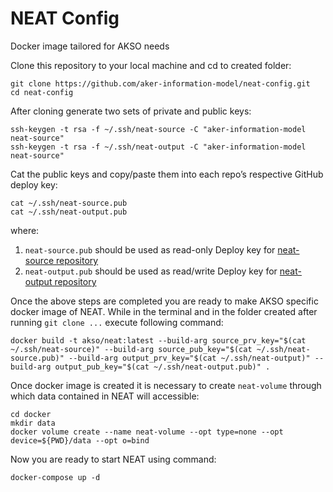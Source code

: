 # NEAT Config

Docker image tailored for AKSO needs

Clone this repository to your local machine and cd to created folder:

```
git clone https://github.com/aker-information-model/neat-config.git
cd neat-config
```

After cloning generate two sets of private and public keys:
```
ssh-keygen -t rsa -f ~/.ssh/neat-source -C "aker-information-model neat-source"
ssh-keygen -t rsa -f ~/.ssh/neat-output -C "aker-information-model neat-source"
```

Cat the public keys and copy/paste them into each repo’s respective GitHub deploy key:
```
cat ~/.ssh/neat-source.pub
cat ~/.ssh/neat-output.pub
```

where:

1. `neat-source.pub` should be used as read-only Deploy key for [neat-source repository](https://github.com/aker-information-model/neat-source)
2. `neat-output.pub` should be used as read/write Deploy key for [neat-output repository](https://github.com/aker-information-model/neat-output)


Once the above steps are completed you are ready to make AKSO specific docker image of NEAT. While in the terminal and in the folder created after running `git clone ...` execute following command:

```
docker build -t akso/neat:latest --build-arg source_prv_key="$(cat ~/.ssh/neat-source)" --build-arg source_pub_key="$(cat ~/.ssh/neat-source.pub)" --build-arg output_prv_key="$(cat ~/.ssh/neat-output)" --build-arg output_pub_key="$(cat ~/.ssh/neat-output.pub)" .
```

Once docker image is created it is necessary to create `neat-volume` through which data contained in NEAT will accessible:

```
cd docker
mkdir data
docker volume create --name neat-volume --opt type=none --opt device=${PWD}/data --opt o=bind
```

Now you are ready to start NEAT using command:

```
docker-compose up -d
```